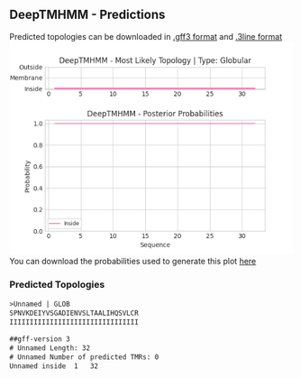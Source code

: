 ## DeepTMHMM - Predictions
Predicted topologies can be downloaded in [.gff3 format](TMRs.gff3) and [.3line format](predicted_topologies.3line)
![picture](plot.png)
You can download the probabilities used to generate this plot [here](Unnamed_probs.csv)
### Predicted Topologies
```
>Unnamed | GLOB
SPNVKDEIYVSGADIENVSLTAALIHQSVLCR
IIIIIIIIIIIIIIIIIIIIIIIIIIIIIIII

```


```
##gff-version 3
# Unnamed Length: 32
# Unnamed Number of predicted TMRs: 0
Unnamed	inside	1	32				

```
